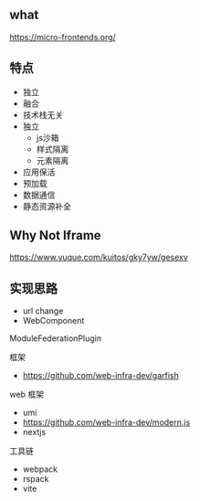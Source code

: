 ## what
https://micro-frontends.org/

## 特点

- 独立
- 融合
- 技术栈无关
- 独立 
	- js沙箱
	- 样式隔离
	- 元素隔离
- 应用保活
- 预加载
- 数据通信
- 静态资源补全



## Why Not Iframe

https://www.yuque.com/kuitos/gky7yw/gesexv

## 实现思路

- url change
- WebComponent




ModuleFederationPlugin


框架
- https://github.com/web-infra-dev/garfish


web 框架

- umi
- https://github.com/web-infra-dev/modern.js
- nextjs

工具链

- webpack
- rspack
- vite